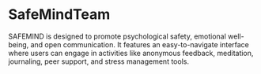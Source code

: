 # SafeMindTeam
SAFEMIND is designed to promote psychological safety, emotional well-being, and open communication. It features an easy-to-navigate interface where users can engage in activities like anonymous feedback, meditation, journaling, peer support, and stress management tools.
